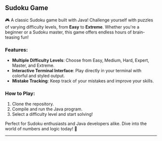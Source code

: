 ## **Sudoku Game**
🎮 A classic Sudoku game built with Java! Challenge yourself with puzzles of varying difficulty levels, from **Easy** to **Extreme**. Whether you're a beginner or a Sudoku master, this game offers endless hours of brain-teasing fun!

### Features:
- **Multiple Difficulty Levels**: Choose from Easy, Medium, Hard, Expert, Master, and Extreme.
- **Interactive Terminal Interface**: Play directly in your terminal with colorful and styled output.
- **Mistake Tracking**: Keep track of your mistakes and improve your skills.

### How to Play:
1. Clone the repository.
2. Compile and run the Java program.
3. Select a difficulty level and start solving!

Perfect for Sudoku enthusiasts and Java developers alike. Dive into the world of numbers and logic today! 🧩

---